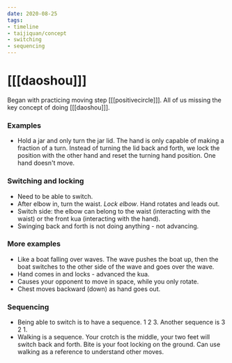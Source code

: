 ```yaml
---
date: 2020-08-25
tags:
- timeline
- taijiquan/concept
- switching
- sequencing
---
```


# [[[daoshou]]]

Began with practicing moving step [[[positivecircle]]].  All of us missing the key concept of doing [[[daoshou]]].

### Examples
* Hold a jar and only turn the jar lid.  The hand is only capable of making a fraction of a turn.  Instead of turning the lid back and forth, we lock the position with the other hand and reset the turning hand position.  One hand doesn't move.

### Switching and locking
* Need to be able to switch.
* After elbow in, turn the waist.  *Lock elbow*.  Hand rotates and leads out.
* Switch side: the elbow can belong to the waist (interacting with the waist) or the front kua (interacting with the hand).
* Swinging back and forth is not doing anything - not advancing.

### More examples
* Like a boat falling over waves.  The wave pushes the boat up, then the boat switches to the other side of the wave and goes over the wave.
* Hand comes in and locks - advanced the kua.
* Causes your opponent to move in space, while you only rotate.
* Chest moves backward (down) as hand goes out.

### Sequencing
* Being able to switch is to have a sequence.  1 2 3.  Another sequence is 3 2 1.
* Walking is a sequence.  Your crotch is the middle, your two feet will switch back and forth.  Bite is your foot locking on the ground.  Can use walking as a reference to understand other moves.
